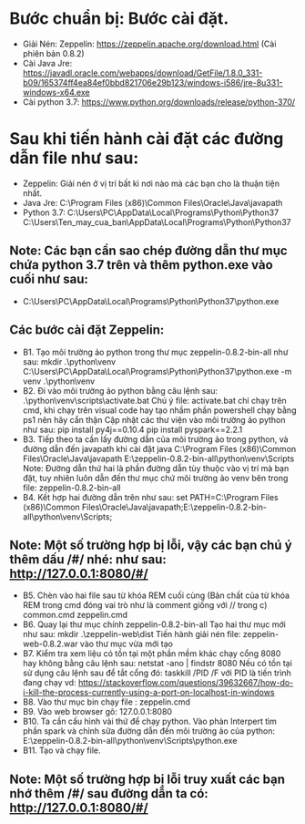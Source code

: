 # Bước chuẩn bị: Bước cài đặt.
- Giải Nén: Zeppelin: https://zeppelin.apache.org/download.html (Cài phiên bản 0.8.2)
- Cài Java Jre: https://javadl.oracle.com/webapps/download/GetFile/1.8.0_331-b09/165374ff4ea84ef0bbd821706e29b123/windows-i586/jre-8u331-windows-x64.exe
- Cài python 3.7: https://www.python.org/downloads/release/python-370/


# Sau khi tiến hành cài đặt các đường dẫn file như sau:
- Zeppelin: Giải nén ở vị trí bất kì nơi nào mà các bạn cho là thuận tiện nhất.
- Java Jre: C:\Program Files (x86)\Common Files\Oracle\Java\javapath
- Python 3.7: C:\Users\PC\AppData\Local\Programs\Python\Python37
		 C:\Users\Ten_may_cua_ban\AppData\Local\Programs\Python\Python37

## Note: Các bạn cần sao chép đường dẫn thư mục chứa python 3.7 trên và thêm python.exe vào cuối như sau:

- C:\Users\PC\AppData\Local\Programs\Python\Python37\python.exe


## Các bước cài đặt Zeppelin:
- B1. Tạo môi trường ảo python trong thư mục zeppelin-0.8.2-bin-all như sau:
	mkdir .\python\venv
	C:\Users\PC\AppData\Local\Programs\Python\Python37\python.exe -m venv .\python\venv
- B2. Đi vào môi trường ảo python bằng câu lệnh sau:
	.\python\venv\scripts\activate.bat
	Chú ý file: activate.bat chỉ chạy trên cmd, khi chạy trên visual code hay tạo nhầm
	phần powershell chạy bằng ps1 nên hãy cẩn thận
 	Cập nhật các thư viện vào môi trường ảo python như sau:
	pip install py4j==0.10.4
	pip install pyspark==2.2.1
- B3. Tiếp theo ta cần lấy đường dẫn của môi trường ảo trong python, và đường dẫn đến javapath khi cài đặt java
	C:\Program Files (x86)\Common Files\Oracle\Java\javapath
	E:\zeppelin-0.8.2-bin-all\python\venv\Scripts
	Note: Đường dẫn thứ hai là phần đường dẫn tùy thuộc vào vị trí mà bạn đặt, tuy nhiên
	luôn dẫn đến thư mục chứ môi trường ảo venv bên trong file: zeppelin-0.8.2-bin-all	
- B4. Kết hợp hai đường dẫn trên như sau:
	set PATH=C:\Program Files (x86)\Common Files\Oracle\Java\javapath;E:\zeppelin-0.8.2-bin-all\python\venv\Scripts;
## Note: Một số trường hợp bị lỗi, vậy các bạn chú ý thêm dấu /#/ nhé: như sau: http://127.0.0.1:8080/#/
- B5. Chèn vào hai file sau từ khóa REM cuối cùng (Bản chất của từ khóa REM trong cmd đóng vai trò như là comment giống với // trong c)
	common.cmd
	zeppelin.cmd
- B6. Quay lại thư mục chính zeppelin-0.8.2-bin-all
	Tạo hai thư mục mới như sau:
	mkdir .\zeppelin-web\dist
	Tiến hành giải nén file: zeppelin-web-0.8.2.war vào thư mục vừa mới tạo
- B7. Kiểm tra xem liệu có tồn tại một phần mềm khác chạy cổng 8080 hay không bằng câu lệnh sau:
	netstat -ano | findstr 8080
	Nếu có tồn tại sử dụng câu lệnh sau để tắt cổng đó:
	taskkill /PID <PID> /F
	với PID là tiến trình đang chạy
	vd: https://stackoverflow.com/questions/39632667/how-do-i-kill-the-process-currently-using-a-port-on-localhost-in-windows
- B8. Vào thư mục bin chạy file : zeppelin.cmd
- B9. Vào web browser gõ: 127.0.0.1:8080
- B10. Ta cần cấu hình vài thứ để chạy python.
	Vào phàn Interpert tìm phần spark và chỉnh sữa đường dẫn đến môi trường ảo của python:
	E:\zeppelin-0.8.2-bin-all\python\venv\Scripts\python.exe
- B11. Tạo và chạy file.
## Note: Một số trường hợp bị lỗi truy xuất các bạn nhớ thêm /#/ sau đường dẫn ta có: http://127.0.0.1:8080/#/
